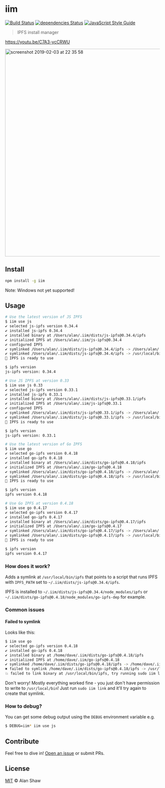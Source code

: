 # iim

[![Build Status](https://travis-ci.org/alanshaw/iim.svg?branch=master)](https://travis-ci.org/alanshaw/iim) [![dependencies Status](https://david-dm.org/alanshaw/iim/status.svg)](https://david-dm.org/alanshaw/iim) [![JavaScript Style Guide](https://img.shields.io/badge/code_style-standard-brightgreen.svg)](https://standardjs.com)

> IPFS install manager

https://youtu.be/C7A3-ycCRWU

<img width="674" alt="screenshot 2019-02-03 at 22 35 58" src="https://user-images.githubusercontent.com/152863/52183862-2b1fdf00-2804-11e9-94b4-17cdb73bd7bf.png">

## Install

```sh
npm install -g iim
```

Note: Windows not yet supported!

## Usage

```sh
# Use the latest version of JS IPFS
$ iim use js
✔ selected js-ipfs version 0.34.4
✔ installed js-ipfs 0.34.4
✔ installed binary at /Users/alan/.iim/dists/js-ipfs@0.34.4/ipfs
✔ initialized IPFS at /Users/alan/.iim/js-ipfs@0.34.4
✔ configured IPFS
✔ symlinked /Users/alan/.iim/dists/js-ipfs@0.34.4/ipfs -> /Users/alan/.iim/dists/current
✔ symlinked /Users/alan/.iim/dists/js-ipfs@0.34.4/ipfs -> /usr/local/bin/ipfs
🚀 IPFS is ready to use

$ ipfs version
js-ipfs version: 0.34.4

# Use JS IPFS at version 0.33
$ iim use js 0.33
✔ selected js-ipfs version 0.33.1
✔ installed js-ipfs 0.33.1
✔ installed binary at /Users/alan/.iim/dists/js-ipfs@0.33.1/ipfs
✔ initialized IPFS at /Users/alan/.iim/js-ipfs@0.33.1
✔ configured IPFS
✔ symlinked /Users/alan/.iim/dists/js-ipfs@0.33.1/ipfs -> /Users/alan/.iim/dists/current
✔ symlinked /Users/alan/.iim/dists/js-ipfs@0.33.1/ipfs -> /usr/local/bin/ipfs
🚀 IPFS is ready to use

$ ipfs version
js-ipfs version: 0.33.1

# Use the latest version of Go IPFS
$ iim use go
✔ selected go-ipfs version 0.4.18
✔ installed go-ipfs 0.4.18
✔ installed binary at /Users/alan/.iim/dists/go-ipfs@0.4.18/ipfs
✔ initialized IPFS at /Users/alan/.iim/go-ipfs@0.4.18
✔ symlinked /Users/alan/.iim/dists/go-ipfs@0.4.18/ipfs -> /Users/alan/.iim/dists/current
✔ symlinked /Users/alan/.iim/dists/go-ipfs@0.4.18/ipfs -> /usr/local/bin/ipfs
🚀 IPFS is ready to use

$ ipfs version
ipfs version 0.4.18

# Use Go IPFS at version 0.4.18
$ iim use go 0.4.17
✔ selected go-ipfs version 0.4.17
✔ installed go-ipfs 0.4.17
✔ installed binary at /Users/alan/.iim/dists/go-ipfs@0.4.17/ipfs
✔ initialized IPFS at /Users/alan/.iim/go-ipfs@0.4.17
✔ symlinked /Users/alan/.iim/dists/go-ipfs@0.4.17/ipfs -> /Users/alan/.iim/dists/current
✔ symlinked /Users/alan/.iim/dists/go-ipfs@0.4.17/ipfs -> /usr/local/bin/ipfs
🚀 IPFS is ready to use

$ ipfs version
ipfs version 0.4.17
```

### How does it work?

Adds a symlink at `/usr/local/bin/ipfs` that points to a script that runs IPFS with `IPFS_PATH` set to `~/.iim/dists/js-ipfs@0.34.4/ipfs`.

IPFS is installed to `~/.iim/dists/js-ipfs@0.34.4/node_modules/ipfs` or `~/.iim/dists/go-ipfs@0.4.18/node_modules/go-ipfs-dep` for example.

### Common issues

#### Failed to symlink

Looks like this:

```sh
$ iim use go
✔ selected go-ipfs version 0.4.18
✔ installed go-ipfs 0.4.18
✔ installed binary at /home/dave/.iim/dists/go-ipfs@0.4.18/ipfs
✔ initialized IPFS at /home/dave/.iim/go-ipfs@0.4.18
✔ symlinked /home/dave/.iim/dists/go-ipfs@0.4.18/ipfs -> /home/dave/.iim/dists/current
✖ failed to symlink /home/dave/.iim/dists/go-ipfs@0.4.18/ipfs -> /usr/local/bin/ipfs
💥 failed to link binary at /usr/local/bin/ipfs, try running sudo iim link
```

Don't worry! Mostly everything worked fine - you just don't have permission to write to `/usr/local/bin`! Just run `sudo iim link` and it'll try again to create that symlink.

### How to debug?

You can get some debug output using the `DEBUG` environment variable e.g.

```sh
$ DEBUG=iim* iim use js
```

## Contribute

Feel free to dive in! [Open an issue](https://github.com/alanshaw/iim/issues/new) or submit PRs.

## License

[MIT](LICENSE) © Alan Shaw

